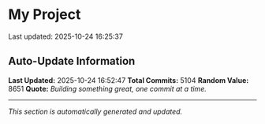 # My Project


Last updated: 2025-10-24 16:25:37























































































































































































































































































































































































































































































































































































































































































































































































































































































































































































































































































































































































































































































































































































































































































































































































































































































































































































































































































































































































































































































































































































































































































































































































































































































































































































































































































































































































































































































































































































































































































































































































































































































































































































































































































































































































































































































































































































































































































































































































































































































































































































































































































































































































































































































































































































































































































































































































































































































































































































































































































































































































































































































































































































































































































































































































































































































































## Auto-Update Information

**Last Updated:** 2025-10-24 16:52:47
**Total Commits:** 5104
**Random Value:** 8651
**Quote:** _Building something great, one commit at a time._

---
_This section is automatically generated and updated._